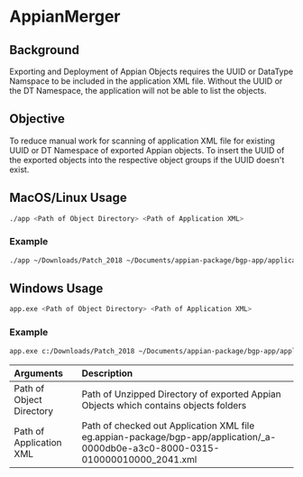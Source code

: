 # AppianMerger

## Background
Exporting and Deployment of Appian Objects requires the UUID or DataType Namspace to be included in the application XML file.
Without the UUID or the DT Namespace, the application will not be able to list the objects. 

## Objective
To reduce manual work for scanning of application XML file for existing UUID or DT Namespace of exported Appian objects. 
To insert the UUID of the exported objects into the respective object groups if the UUID doesn't exist.

## MacOS/Linux Usage
```bash
./app <Path of Object Directory> <Path of Application XML>
```
### Example
```bash
./app ~/Downloads/Patch_2018 ~/Documents/appian-package/bgp-app/application/_a-0000db0e-a3c0-8000-0315-010000010000_2041.xml
```

## Windows Usage
```bash
app.exe <Path of Object Directory> <Path of Application XML>
```
### Example
```bash
app.exe c:/Downloads/Patch_2018 ~/Documents/appian-package/bgp-app/application/_a-0000db0e-a3c0-8000-0315-010000010000_2041.xml
```

|Arguments|Description|
|:-----------------------|:---|
|Path of Object Directory|Path of Unzipped Directory of exported Appian Objects which contains objects folders|
|Path of Application XML|Path of checked out Application XML file eg.appian-package/bgp-app/application/_a-0000db0e-a3c0-8000-0315-010000010000_2041.xml|





